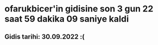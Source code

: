 # ofarukbicer'in gidisine son 3 gun 22 saat 59 dakika 09 saniye kaldi

## Gidis tarihi: 30.09.2022 :(